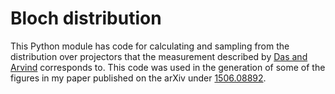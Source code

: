Bloch distribution
==================

This Python module has code for calculating and sampling from the distribution
over projectors that the measurement described by [Das and Arvind][DA2014]
corresponds to. This code was used in the generation of some of the figures in
my paper published on the arXiv under [1506.08892][arxivid].

[DA2014]: http://dx.doi.org/10.1103/PhysRevA.89.062121
[arxivid]: http://arxiv.org/abs/1506.08892
